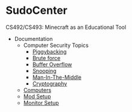 # SudoCenter
CS492/CS493: Minecraft as an Educational Tool
<!-- * [Teacher Documentation](./documentation/teacher.md) -->
* Documentation
  * Computer Security Topics
    * [Piggybacking](./documentation/piggybacking/piggybacking.md)
    * [Brute force](./documentation/brute-force/brute-force.md)
    * [Buffer Overflow](./documentation/buffer-overflow/buffer-overflow.md)
    * [Snooping](./documentation/snooping/snooping.md)
    * [Man-In-The-Middle](./documentation/man-in-the-middle/man-in-the-middle.md)
    * [Cryptography](./documentation/cryptography/cryptography.md)
  * [Computers](./documentation/computers/computers.md)
  * [Mod Setup](./documentation/mod-setup/mod-setup.md)
  * [Monitor Setup](./documentation/monitor-setup/monitor-setup.md)
